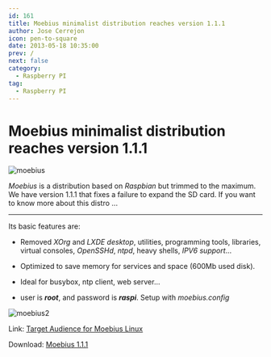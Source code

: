 ```yaml
---
id: 161
title: Moebius minimalist distribution reaches version 1.1.1
author: Jose Cerrejon
icon: pen-to-square
date: 2013-05-18 10:35:00
prev: /
next: false
category:
  - Raspberry PI
tag:
  - Raspberry PI
---
```


# Moebius minimalist distribution reaches version 1.1.1

![moebius](/images/moebius.jpg)

*Moebius* is a distribution based on *Raspbian* but trimmed to the maximum. We have version 1.1.1 that fixes a failure to expand the SD card. If you want to know more about this distro ...

- - -
Its basic features are:

* Removed *XOrg* and *LXDE desktop*, utilities, programming tools, libraries, virtual consoles, *OpenSSHd*, *ntpd*, heavy shells, *IPV6 support*...

* Optimized to save memory for services and space (600Mb used disk).

* Ideal for busybox, ntp client, web server...

* user is ***root***, and password is ***raspi***. Setup with *moebius.config*

![moebius2](/images/moebius2.jpg)

Link: [Target Audience for Moebius Linux](http://moebiuslinux.sourceforge.net/release/target-audience-for-moebius-linux/)

Download: [Moebius 1.1.1](http://sourceforge.net/projects/moebiuslinux/files/raspberry.stable/)